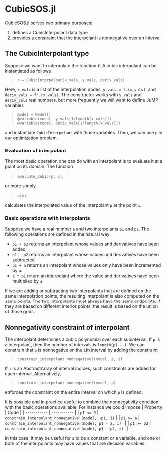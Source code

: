 # CubicSOS.jl

CubicSOS.jl serves two primary purposes:

1. defines a CubicInterpolant data type
2. provides a constraint that the interpolant is nonnegative over an interval


## The CubicInterpolant type
Suppose we want to interpolate the function `f`. A cubic interpolant can be instantiated as follows

> `p = CubicInterpolant(x_vals, y_vals, deriv_vals)`

Here, `x_vals` is a list of the interpolation nodes, `y_vals = f.(x_vals)`, and
`deriv_vals = f'.(x_vals)`. The constructor works with `y_vals` and `deriv_vals` real numbers, but
more frequently we will want to define JuMP variables

> `model = Model()`<br>
> `@variable(model, y_vals[1:length(x_vals)])`<br>
> `@variable(model, deriv_vals[1:length(x_vals)])`

and instantiate `CubicInterpolant` with those variables. Then, we can use `p` in our optimization problem.

### Evaluation of interpolant

The most basic operation one can do with an interpolant is to evaluate it at a point on its domain. The function

> `evaluate_cubic(p, x)`,

or more simply

> `p(x)`,

calculates the interpolated value of the interpolant `p` at the point `x`.

### Basic operations with interpolants

Suppose we have a real number `a` and two interpolants `p1` and `p2`. The following operations are defined in the
natural way:

- `p1 + p2` returns an interpolant whose values and derivatives have been added
- `p1 - p2` returns an interpolant whose values and derivatives have been subtracted
- `p1 + a` returns an interpolant whose values only have been incremented by `a`.
- `a * p1` return an interpolant where the value and derivatives have been multiplied by `a`.

If we are adding or subtracting two interpolants that are defined on the same interpolation points, the resulting interpolant is also computed on the same points. The two interpolants must always have the same endpoints. If they are based on different interior points, the result is based on the union of those grids.

## Nonnegativity constraint of interpolant
The interpolant determines a cubic polynomial over each subinterval. If `p` is a interpolant, then
the number of intervals is `length(p) - 1`. We can constrain that `p` is nonnegative
on the `i`th interval by adding the constraint
> `constrain_interpolant_nonnegative!(model, p, i)`

If `i` is an AbstractArray of interval indices, such constraints are added for each interval. Alternatively,

> `constrain_interpolant_nonnegative!(model, p)`

enforces the constraint on the entire interval on which `p` is defined.

It is possible and in practice useful to combine the nonnegativity condition with the
basic operations available. For instance we could impose
| Property      | Code |
| ----------- | ----------- |
| `p1 <= 0` | `constrain_interpolant_nonnegative!(model, -p1, i)`       |
| `p1 >= a`  | `constrain_interpolant_nonnegative!(model, p1 - a, i) `        |
| `p1 >= p2`      | `constrain_interpolant_nonnegative!(model, p1 - p2, i) `      |

In this case, it may be useful for `a` to be a constant or a variable, and one or both of the
interpolants may have values that are decision variables.

